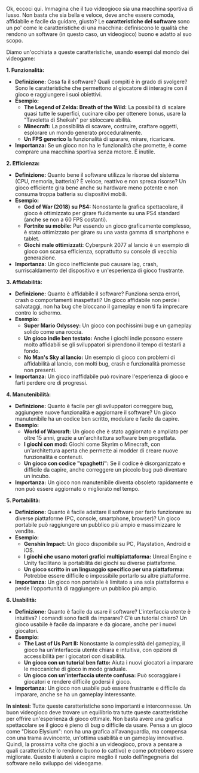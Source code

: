 Ok, eccoci qui. Immagina che il tuo videogioco sia una macchina sportiva di lusso. Non basta che sia bella e veloce, deve anche essere comoda, affidabile e facile da guidare, giusto? Le **caratteristiche del software** sono un po' come le caratteristiche di una macchina: definiscono le qualità che rendono un software (in questo caso, un videogioco) buono e adatto al suo scopo.

Diamo un'occhiata a queste caratteristiche, usando esempi dal mondo dei videogame:

**1. Funzionalità:**

*   **Definizione:** Cosa fa il software? Quali compiti è in grado di svolgere? Sono le caratteristiche che permettono al giocatore di interagire con il gioco e raggiungere i suoi obiettivi.
*   **Esempio:**
    *   **The Legend of Zelda: Breath of the Wild:** La possibilità di scalare quasi tutte le superfici, cucinare cibo per ottenere bonus, usare la "Tavoletta di Sheikah" per sbloccare abilità.
    *   **Minecraft:** La possibilità di scavare, costruire, craftare oggetti, esplorare un mondo generato proceduralmente.
    *   **Un FPS generico** la funzionalità di sparare, mirare, ricaricare.
*   **Importanza:** Se un gioco non ha le funzionalità che promette, è come comprare una macchina sportiva senza motore. È inutile.

**2. Efficienza:**

*   **Definizione:** Quanto bene il software utilizza le risorse del sistema (CPU, memoria, batteria)? È veloce, reattivo e non spreca risorse? Un gioco efficiente gira bene anche su hardware meno potente e non consuma troppa batteria su dispositivi mobili.
*   **Esempio:**
    *   **God of War (2018) su PS4:** Nonostante la grafica spettacolare, il gioco è ottimizzato per girare fluidamente su una PS4 standard (anche se non a 60 FPS costanti).
    *   **Fortnite su mobile:** Pur essendo un gioco graficamente complesso, è stato ottimizzato per girare su una vasta gamma di smartphone e tablet.
    *   **Giochi male ottimizzati:** Cyberpunk 2077 al lancio è un esempio di gioco con scarsa efficienza, soprattutto su console di vecchia generazione.
*   **Importanza:** Un gioco inefficiente può causare lag, crash, surriscaldamento del dispositivo e un'esperienza di gioco frustrante.

**3. Affidabilità:**

*   **Definizione:** Quanto è affidabile il software? Funziona senza errori, crash o comportamenti inaspettati? Un gioco affidabile non perde i salvataggi, non ha bug che bloccano il gameplay e non ti fa imprecare contro lo schermo.
*   **Esempio:**
    *   **Super Mario Odyssey:** Un gioco con pochissimi bug e un gameplay solido come una roccia.
    *   **Un gioco indie ben testato:** Anche i giochi indie possono essere molto affidabili se gli sviluppatori si prendono il tempo di testarli a fondo.
    *   **No Man's Sky al lancio:** Un esempio di gioco con problemi di affidabilità al lancio, con molti bug, crash e funzionalità promesse non presenti.
*   **Importanza:** Un gioco inaffidabile può rovinare l'esperienza di gioco e farti perdere ore di progressi.

**4. Manutenibilità:**

*   **Definizione:** Quanto è facile per gli sviluppatori correggere bug, aggiungere nuove funzionalità e aggiornare il software? Un gioco manutenibile ha un codice ben scritto, modulare e facile da capire.
*   **Esempio:**
    *   **World of Warcraft:** Un gioco che è stato aggiornato e ampliato per oltre 15 anni, grazie a un'architettura software ben progettata.
    *   **I giochi con mod:** Giochi come Skyrim o Minecraft, con un'architettura aperta che permette ai modder di creare nuove funzionalità e contenuti.
    *   **Un gioco con codice "spaghetti":** Se il codice è disorganizzato e difficile da capire, anche correggere un piccolo bug può diventare un incubo.
*   **Importanza:** Un gioco non manutenibile diventa obsoleto rapidamente e non può essere aggiornato o migliorato nel tempo.

**5. Portabilità:**

*   **Definizione:** Quanto è facile adattare il software per farlo funzionare su diverse piattaforme (PC, console, smartphone, browser)? Un gioco portabile può raggiungere un pubblico più ampio e massimizzare le vendite.
*   **Esempio:**
    *   **Genshin Impact:** Un gioco disponibile su PC, Playstation, Android e iOS.
    *   **I giochi che usano motori grafici multipiattaforma:** Unreal Engine e Unity facilitano la portabilità dei giochi su diverse piattaforme.
    *   **Un gioco scritto in un linguaggio specifico per una piattaforma:** Potrebbe essere difficile o impossibile portarlo su altre piattaforme.
*   **Importanza:** Un gioco non portabile è limitato a una sola piattaforma e perde l'opportunità di raggiungere un pubblico più ampio.

**6. Usabilità:**

*   **Definizione:** Quanto è facile da usare il software? L'interfaccia utente è intuitiva? I comandi sono facili da imparare? C'è un tutorial chiaro? Un gioco usabile è facile da imparare e da giocare, anche per i nuovi giocatori.
*   **Esempio:**
    *   **The Last of Us Part II:** Nonostante la complessità del gameplay, il gioco ha un'interfaccia utente chiara e intuitiva, con opzioni di accessibilità per i giocatori con disabilità.
    *   **Un gioco con un tutorial ben fatto:** Aiuta i nuovi giocatori a imparare le meccaniche di gioco in modo graduale.
    *   **Un gioco con un'interfaccia utente confusa:** Può scoraggiare i giocatori e rendere difficile godersi il gioco.
*   **Importanza:** Un gioco non usabile può essere frustrante e difficile da imparare, anche se ha un gameplay interessante.

**In sintesi:** Tutte queste caratteristiche sono importanti e interconnesse. Un buon videogioco deve trovare un equilibrio tra tutte queste caratteristiche per offrire un'esperienza di gioco ottimale. Non basta avere una grafica spettacolare se il gioco è pieno di bug o difficile da usare. Pensa a un gioco come "Disco Elysium": non ha una grafica all'avanguardia, ma compensa con una trama avvincente, un'ottima usabilità e un gameplay innovativo. Quindi, la prossima volta che giochi a un videogioco, prova a pensare a quali caratteristiche lo rendono buono (o cattivo) e come potrebbero essere migliorate. Questo ti aiuterà a capire meglio il ruolo dell'ingegneria del software nello sviluppo dei videogame.
